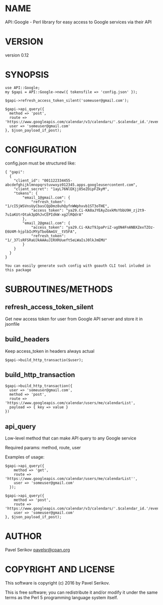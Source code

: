 # NAME

API::Google - Perl library for easy access to Google services via their API

# VERSION

version 0.12

# SYNOPSIS

    use API::Google;
    my $gapi = API::Google->new({ tokensfile => 'config.json' });
    
    $gapi->refresh_access_token_silent('someuser@gmail.com');
    
    $gapi->api_query({ 
      method => 'post', 
      route => 'https://www.googleapis.com/calendar/v3/calendars/'.$calendar_id.'/events',
      user => 'someuser@gmail.com'
    }, $json_payload_if_post);

# CONFIGURATION

config.json must be structured like:

    { "gapi":
      {
        "client_id": "001122334455-abcdefghijklmnopqrstuvwxyz012345.apps.googleusercontent.com",
        "client_secret": "1ayL76NlEKjj85eZOipFZkyM",
        "tokens": {
            "email_1@gmail.com": {
                "refresh_token": "1/cI5jWSVnsUyCbasCQpDmz8uhQyfnWWphxvb1ST3oTHE",
                "access_token": "ya29.Ci-KA8aJYEAyZoxkMsYbbU9H_zj2t9-7u1aKUtrOtak3pDhJvCEPIdkW-xg2lRQdrA"
            },
            "email_2@gmail.com": {
                "access_token": "ya29.Ci-KAzT9JpaPriZ-ugON4FnANBXZexTZOz-E6U4M-hjplbIcMYpTbo0AmGV__tV5FA",
                "refresh_token": "1/_37lsRFSRaUJkAAAuJIRXRUueft5eLWaIsJ0lkJmEMU"
            }
        }
      }
    }

    You can easily generate such config with goauth CLI tool inluded in this package

# SUBROUTINES/METHODS

## refresh\_access\_token\_silent

Get new access token for user from Google API server and store it in jsonfile

## build\_headers

Keep access\_token in headers always actual 

    $gapi->build_http_transactio($user);

## build\_http\_transaction 

    $gapi->build_http_transaction({ 
      user => 'someuser@gmail.com',
      method => 'post',
      route => 'https://www.googleapis.com/calendar/users/me/calendarList',
      payload => { key => value }
    })

## api\_query

Low-level method that can make API query to any Google service

Required params: method, route, user 

Examples of usage:

    $gapi->api_query({ 
        method => 'get', 
        route => 'https://www.googleapis.com/calendar/users/me/calendarList'',
        user => 'someuser@gmail.com'
      });

    $gapi->api_query({ 
        method => 'post', 
        route => 'https://www.googleapis.com/calendar/v3/calendars/'.$calendar_id.'/events',
        user => 'someuser@gmail.com'
    }, $json_payload_if_post);

# AUTHOR

Pavel Serikov <pavelsr@cpan.org>

# COPYRIGHT AND LICENSE

This software is copyright (c) 2016 by Pavel Serikov.

This is free software; you can redistribute it and/or modify it under
the same terms as the Perl 5 programming language system itself.
